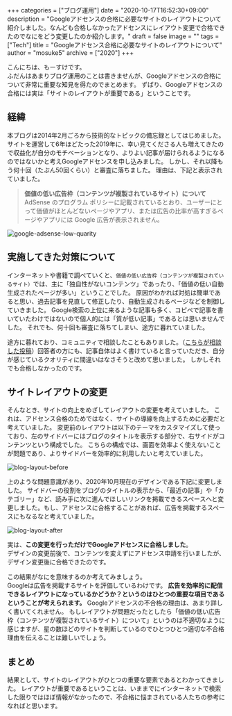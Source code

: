 +++
categories = ["ブログ運用"]
date = "2020-10-17T16:52:30+09:00"
description = "Googleアドセンスの合格に必要なサイトのレイアウトについて紹介しました。なんども合格しなかったアドセンスにレイアウト変更で合格できたのでなにをどう変更したのか紹介します。"
draft = false
image = ""
tags = ["Tech"]
title = "Googleアドセンス合格に必要なサイトのレイアウトについて"
author = "mosuke5"
archive = ["2020"]
+++

こんにちは、もーすけです。  
ふだんはあまりブログ運用のことは書きませんが、Googleアドセンスの合格について非常に重要な知見を得たのでまとめます。
ずばり、Googleアドセンスの合格には実は「サイトのレイアウトが重要である」ということです。
<!--more-->

## 経緯
本ブログは2014年2月ごろから技術的なトピックの備忘録としてはじめました。
サイトを運営して6年ほどたった2019年に、幸い見てくださる人も増えてきたので収益化が自分のモチベーションとなり、よりよい記事が届けられるようになるのではないかと考えGoogleアドセンスを申し込みました。
しかし、それ以降もう何十回（たぶん50回くらい）と審査に落ちました。
理由は、下記と表示されていました。

> **価値の低い広告枠（コンテンツが複製されているサイト）について**  
> AdSense のプログラム ポリシーに記載されているとおり、ユーザーにとって価値がほとんどないページやアプリ、または広告の比率が高すぎるページやアプリには Google 広告が表示されません。

![google-adsense-low-quarity](/image/google-adsense-low-quarity.png)


## 実施してきた対策について
インターネットや書籍で調べていくと、`価値の低い広告枠（コンテンツが複製されているサイト）`では、主に「独自性がないコンテンツ」であったり、「価値の低い自動生成されたページが多い」ということでした。
原因がわかれば対処は簡単であると思い、過去記事を見直して修正したり、自動生成されるページなどを制御していきました。
Google検索の上位に来るような記事も多く、コピペで記事を書いていたわけではないので個人的には「質が低い記事」であるとは思いませんでした。
それでも、何十回も審査に落ちてしまい、途方に暮れていました。

途方に暮れており、コミュニティで相談したこともありました。（[こちらが相談した投稿](https://support.google.com/adsense/thread/24639567?hl=ja)）回答者の方にも、記事自体はよく書けていると言っていただき、自分が感じているクオリティに間違いはなさそうと改めて思いました。
しかしそれでも合格しなかったのです。  

## サイトレイアウトの変更
そんなとき、サイトの向上をめざしてレイアウトの変更を考えていました。
これは、アドセンス合格のためではなく、サイトの導線を向上するために必要だと考えていました。
変更前のレイアウトは以下のテーマをカスタマイズして使っており、左のサイドバーにはブログのタイトルを表示する部分で、右サイドがコンテンツという構成でした。
こちらの構成では、画面を効率よく使えないことが問題であり、よりサイドバーを効率的に利用したいと考えていました。

![blog-layout-before](/image/blog-layout-before.png)

上のような問題意識があり、2020年10月現在のデザインである下記に変更しました。
サイドバーの役割をブログのタイトルの表示から、「最近の記事」や「カテゴリー」など、読み手に次に進んでほしいリンクを掲載できるスペースへと変更しました。もし、アドセンスに合格することがあれば、広告を掲載するスペースにもなるなと考えていました。

![blog-layout-after](/image/blog-layout-after.png)

実は、**この変更を行っただけでGoogleアドセンスに合格しました**。  
デザインの変更前後で、コンテンツを変えずにアドセンス申請を行いましたが、デザイン変更後に合格できたのです。

この結果がなにを意味するのか考えてみましょう。  
Googleは広告を掲載するサイトを評価しているわけです。
**広告を効率的に配信できるレイアウトになっているかどうか？というのはひとつの重要な項目であるということが考えられます。**
Googleアドセンスの不合格の理由は、あまり詳しく書いてくれません。
もしレイアウトが問題だったとしたら「価値の低い広告枠（コンテンツが複製されているサイト）について」というのは不適切なように感じますが、星の数ほどのサイトを判断しているのでひとつひとつ適切な不合格理由を伝えることは難しいでしょう。

## まとめ
結果として、サイトのレイアウトがひとつの重要な要素であるとわかってきました。
レイアウトが重要であるということは、いままでにインターネットで検索した限りではほぼ情報がなかったので、不合格に悩まされている人たちの参考になればと思います。